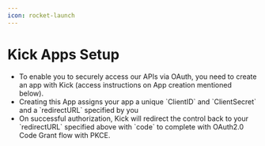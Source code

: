 ```yaml
---
icon: rocket-launch
---
```


# Kick Apps Setup

* To enable you to securely access our APIs via OAuth, you need to create an app with Kick (access instructions on App creation mentioned below).&#x20;
* Creating this App assigns your app a unique \`ClientID\` and \`ClientSecret\` and a \`redirectURL\` specified by you
* On successful authorization, Kick will redirect the control back to your \`redirectURL\` specified above with \`code\` to complete with OAuth2.0 Code Grant flow with PKCE.
